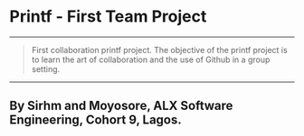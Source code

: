 # Printf - First Team Project 

*** 
>First collaboration printf project. The objective of the printf project is to learn the art of collaboration and the use of Github in a group setting.

***
## By Sirhm and Moyosore, ALX Software Engineering, Cohort 9, Lagos.
